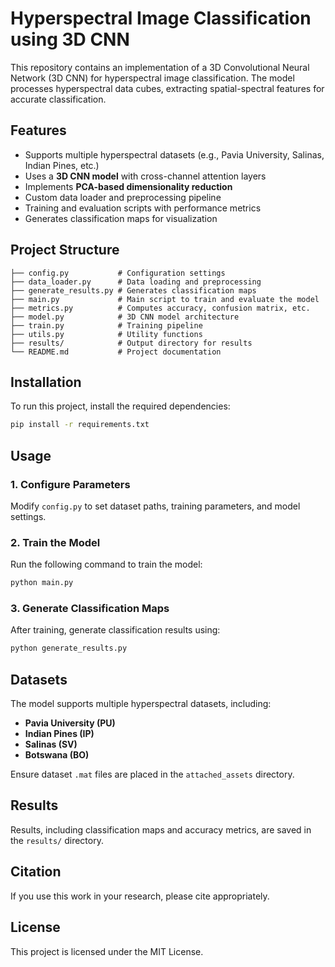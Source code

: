 # Hyperspectral Image Classification using 3D CNN

This repository contains an implementation of a 3D Convolutional Neural Network (3D CNN) for hyperspectral image classification. The model processes hyperspectral data cubes, extracting spatial-spectral features for accurate classification.

## Features
- Supports multiple hyperspectral datasets (e.g., Pavia University, Salinas, Indian Pines, etc.)
- Uses a **3D CNN model** with cross-channel attention layers
- Implements **PCA-based dimensionality reduction**
- Custom data loader and preprocessing pipeline
- Training and evaluation scripts with performance metrics
- Generates classification maps for visualization

## Project Structure
```
├── config.py           # Configuration settings
├── data_loader.py      # Data loading and preprocessing
├── generate_results.py # Generates classification maps
├── main.py             # Main script to train and evaluate the model
├── metrics.py          # Computes accuracy, confusion matrix, etc.
├── model.py            # 3D CNN model architecture
├── train.py            # Training pipeline
├── utils.py            # Utility functions
├── results/            # Output directory for results
└── README.md           # Project documentation
```

## Installation
To run this project, install the required dependencies:
```bash
pip install -r requirements.txt
```

## Usage
### 1. Configure Parameters
Modify `config.py` to set dataset paths, training parameters, and model settings.

### 2. Train the Model
Run the following command to train the model:
```bash
python main.py
```

### 3. Generate Classification Maps
After training, generate classification results using:
```bash
python generate_results.py
```

## Datasets
The model supports multiple hyperspectral datasets, including:
- **Pavia University (PU)**
- **Indian Pines (IP)**
- **Salinas (SV)**
- **Botswana (BO)**

Ensure dataset `.mat` files are placed in the `attached_assets` directory.

## Results
Results, including classification maps and accuracy metrics, are saved in the `results/` directory.

## Citation
If you use this work in your research, please cite appropriately.

## License
This project is licensed under the MIT License.

